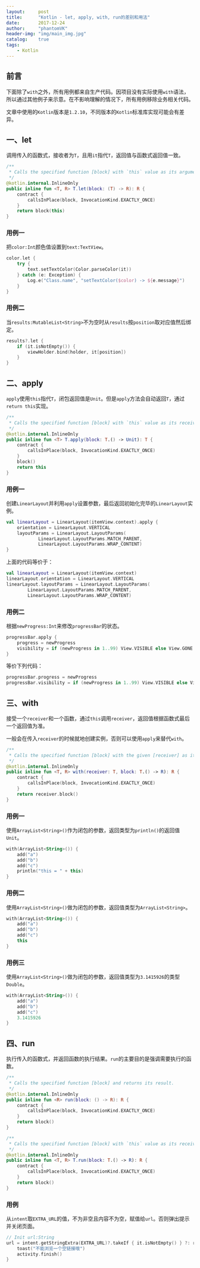 ```yaml
---
layout:     post
title:      "Kotlin - let, apply, with, run的差别和用法"
date:       2017-12-24
author:     "phantomVK"
header-img: "img/main_img.jpg"
catalog:    true
tags:
    - Kotlin
---
```


## 前言

下面除了`with`之外，所有用例都来自生产代码。因项目没有实际使用`with`语法，所以通过其他例子来示意。在不影响理解的情况下，所有用例移除业务相关代码。

文章中使用的`Kotlin`版本是`1.2.10`，不同版本的`Kotlin`标准库实现可能会有差异。

## 一、let

调用传入的函数式，接收者为`T`，且用`it`指代`T`，返回值与函数式返回值一致。

```kotlin
/**
 * Calls the specified function [block] with `this` value as its argument and returns its result.
 */
@kotlin.internal.InlineOnly
public inline fun <T, R> T.let(block: (T) -> R): R {
    contract {
        callsInPlace(block, InvocationKind.EXACTLY_ONCE)
    }
    return block(this)
}
```

### 用例一

把`color:Int`颜色值设置到`text:TextView`。

```kotlin
color.let {
    try {
        text.setTextColor(Color.parseColor(it))
    } catch (e: Exception) {
        Log.e("Class.name", "setTextColor($color) -> ${e.message}")
    }
}
```
### 用例二

当`results:MutableList<String>`不为空时从`results`按`position`取对应值然后绑定。

```kotlin
results?.let {
    if (it.isNotEmpty()) {
        viewHolder.bind(holder, it[position])
    }
}
```

## 二、apply

`apply`使用`this`指代`T`，闭包返回值是`Unit`。但是`apply`方法会自动返回`T`，通过`return this`实现。

```kotlin
/**
 * Calls the specified function [block] with `this` value as its receiver and returns `this` value.
 */
@kotlin.internal.InlineOnly
public inline fun <T> T.apply(block: T.() -> Unit): T {
    contract {
        callsInPlace(block, InvocationKind.EXACTLY_ONCE)
    }
    block()
    return this
}
```


### 用例一

创建`LinearLayout`并利用`apply`设置参数，最后返回初始化完毕的`LinearLayout`实例。

```kotlin
val linearLayout = LinearLayout(itemView.context).apply {
    orientation = LinearLayout.VERTICAL
    layoutParams = LinearLayout.LayoutParams(
            LinearLayout.LayoutParams.MATCH_PARENT,
            LinearLayout.LayoutParams.WRAP_CONTENT)
}
```

上面的代码等价于：

```kotlin
val linearLayout = LinearLayout(itemView.context)
linearLayout.orientation = LinearLayout.VERTICAL
linearLayout.layoutParams = LinearLayout.LayoutParams(
        LinearLayout.LayoutParams.MATCH_PARENT,
        LinearLayout.LayoutParams.WRAP_CONTENT)
```

### 用例二

根据`newProgress:Int`来修改`progressBar`的状态。

```kotlin
progressBar.apply {
    progress = newProgress
    visibility = if (newProgress in 1..99) View.VISIBLE else View.GONE
}
```

等价下列代码：

```kotlin
progressBar.progress = newProgress
progressBar.visibility = if (newProgress in 1..99) View.VISIBLE else View.GONE
```

## 三、with

接受一个`receiver`和一个函数，通过`this`调用`receiver`，返回值根据函数式最后一个返回值为准。

一般会在传入`receiver`的时候就地创建实例，否则可以使用`apply`来替代`with`。

```kotlin
/**
 * Calls the specified function [block] with the given [receiver] as its receiver and returns its result.
 */
@kotlin.internal.InlineOnly
public inline fun <T, R> with(receiver: T, block: T.() -> R): R {
    contract {
        callsInPlace(block, InvocationKind.EXACTLY_ONCE)
    }
    return receiver.block()
}
```

### 用例一

使用`ArrayList<String>()`作为闭包的参数，返回类型为`println()`的返回值`Unit`。

```kotlin
with(ArrayList<String>()) {
    add("a")
    add("b")
    add("c")
    println("this = " + this)
}
```
### 用例二

使用`ArrayList<String>()`做为闭包的参数，返回值类型为`ArrayList<String>`。

```kotlin
with(ArrayList<String>()) {
    add("a")
    add("b")
    add("c")
    this
}
```

### 用例三

使用`ArrayList<String>()`做为闭包的参数，返回值类型为`3.1415926`的类型`Double`。

```kotlin
with(ArrayList<String>()) {
    add("a")
    add("b")
    add("c")
    3.1415926
}
```

## 四、run

执行传入的函数式，并返回函数的执行结果。`run`的主要目的是强调需要执行的函数。

```kotlin
/**
 * Calls the specified function [block] and returns its result.
 */
@kotlin.internal.InlineOnly
public inline fun <R> run(block: () -> R): R {
    contract {
        callsInPlace(block, InvocationKind.EXACTLY_ONCE)
    }
    return block()
}

/**
 * Calls the specified function [block] with `this` value as its receiver and returns its result.
 */
@kotlin.internal.InlineOnly
public inline fun <T, R> T.run(block: T.() -> R): R {
    contract {
        callsInPlace(block, InvocationKind.EXACTLY_ONCE)
    }
    return block()
}
```

### 用例

从`intent`取`EXTRA_URL`的值，不为非空且内容不为空，赋值给`url`。否则弹出提示并关闭页面。

```kotlin
// Init url:String
url = intent.getStringExtra(EXTRA_URL)?.takeIf { it.isNotEmpty() } ?: run {
    toast("不能浏览一个空链接哦")
    activity.finish()
}
```

